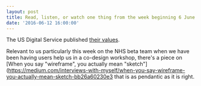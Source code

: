 ```yaml
---
layout: post
title: Read, listen, or watch one thing from the week beginning 6 June 2016
date: '2016-06-12 16:00:00'
---
```


The US Digital Service published [their values](https://medium.com/@USDigitalService/our-values-1fc02b53598#.u6qgcdkrf).

Relevant to us particularly this week on the NHS beta team when we have been having users help us in a co-design workshop, there's a piece on [When you say "wireframe", you actually mean "sketch"](https://medium.com/interviews-with-myself/when-you-say-wireframe-you-actually-mean-sketch-bb26a60230e3 that is as pendantic as it is right.

